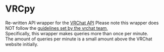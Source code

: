 # VRCpy


Re-written API wrapper for the [VRChat API](https://vrchatapi.github.io)
Please note this wrapper does NOT follow the [guidelines set by the vrchat team,](https://vrchatapi.github.io/#/?id=disclaimer)  
Specifically, this wrapper makes queries more than once per minute.  
The amount of queries per minute is a small amount above the VRChat website initially.  

